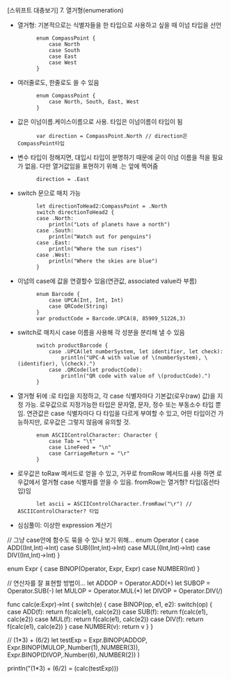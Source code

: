 [스위프트 대충보기] 7. 열거형(enumeration)

- 열거형: 기본적으로는 식별자들을 한 타입으로 사용하고 싶을 때 이넘 타입을 선언

			enum CompassPoint {
            	case North
                case South
                case East
                case West
            }

- 여러줄로도, 한줄로도 쓸 수 있음

			enum CompassPoint {
            	case North, South, East, West
            }

- 값은 이넘이름.케이스이름으로 사용. 타입은 이넘이름이 타입이 됨

			var direction = CompassPoint.North // direction은 CompassPoint타입

- 변수 타입이 정해지면, 대입시 타입이 분명하기 때문에 굳이 이넘 이름을 적을 필요가 없음. 다만 열거값임을 표현하기 위해 .는 앞에 찍어줌

			direction = .East

- switch 문으로 매치 가능

			let directionToHead2:CompassPoint = .North
            switch directionToHead2 {
            case .North:
                println("Lots of planets have a north")
            case .South:
                println("Watch out for penguins")
            case .East:
                println("Where the sun rises")
            case .West:
                println("Where the skies are blue")
            }

- 이넘의 case에 값을 연결할수 있음(연관값, associated value라 부름)

            enum Barcode {
                case UPCA(Int, Int, Int)
                case QRCode(String)
            }
			var productCode = Barcode.UPCA(8, 85909_51226,3)

- switch로 매치시 case 이름을 사용해 각 성분을 분리해 낼 수 있음

         	switch productBarcode {
            	case .UPCA(let numberSystem, let identifier, let check):
                	println("UPC-A with value of \(numberSystem), \(identifier), \(check).")
            	case .QRCode(let productCode):
                	println("QR code with value of \(productCode).")
            }

- 열거형 뒤에 :로 타입을 지정하고, 각 case 식별자마다 기본값(로우(raw) 값)을 지정 가능. 로우값으로 지정가능한 타입은 문자열, 문자, 정수 또는 부동소수 타입 뿐임. 연관값은 case 식별자마다 다 타입을 다르게 부여할 수 있고, 어떤 타입이건 가능하지만, 로우값은 그렇지 않음에 유의할 것.

            enum ASCIIControlCharacter: Character {
                case Tab = "\t"
                case LineFeed = "\n"
                case CarriageReturn = "\r"
            }

- 로우값은 toRaw 메서드로 얻을 수 있고, 거꾸로 fromRow 메서드를 사용 하면 로우값에서 열거형 case 식별자를 얻을 수 있음. fromRow는 열거형? 타입(옵션타입)임

			let ascii = ASCIIControlCharacter.fromRaw("\r") // ASCIIControlCharacter? 타입

- 심심풀이: 이상한 expression 계산기

// 그냥 case안에 함수도 묶을 수 있나 보기 위해...
enum Operator {
	case ADD((Int,Int)->Int)
    case SUB((Int,Int)->Int)
    case MUL((Int,Int)->Int)
    case DIV((Int,Int)->Int)
}

enum Expr {
    case BINOP(Operator, Expr, Expr)
    case NUMBER(Int)
}

// 연산자를 잘 표현할 방법이...
let ADDOP = Operator.ADD(+)
let SUBOP = Operator.SUB(-)
let MULOP = Operator.MUL(*)
let DIVOP = Operator.DIV(/)

func calc(e:Expr)->Int {
	switch(e) {
    	case BINOP(op, e1, e2):
        	switch(op) {
            	case ADD(f):
                	return f(calc(e1), calc(e2))
                case SUB(f):
                	return f(calc(e1), calc(e2))
                case MUL(f):
                	return f(calc(e1), calc(e2))
                case DIV(f):
                	return f(calc(e1), calc(e2))
            }
        case NUMBER(v):
        	return v
    }
}

// (1*3) + (6/2)
let testExp = Expr.BINOP(ADDOP,
			Expr.BINOP(MULOP,.Number(1),.NUMBER(3)),
            Expr.BINOP(DIVOP,.Number(6),.NUMBER(2))
		)

println("(1*3) + (6/2) = \(calc(testExp)))